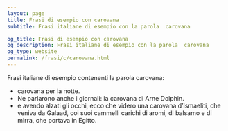 ```yaml
---
layout: page
title: Frasi di esempio con carovana 
subtitle: Frasi italiane di esempio con la parola  carovana

og_title: Frasi di esempio con carovana 
og_description: Frasi italiane di esempio con la parola  carovana
og_type: website
permalink: /frasi/c/carovana.html
---
```


Frasi italiane di esempio contenenti la parola carovana:


- carovana per la notte.
- Ne parlarono anche i giornali: la carovana di Arne Dolphin.
- e avendo alzati gli occhi, ecco che videro una carovana d’Ismaeliti, che veniva da Galaad, coi suoi cammelli carichi di aromi, di balsamo e di mirra, che portava in Egitto.
